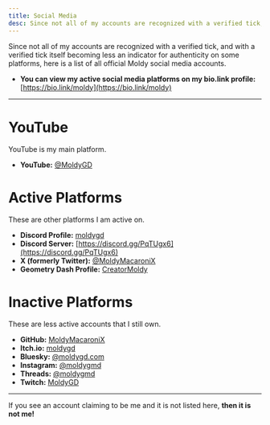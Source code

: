 ```yaml
---
title: Social Media
desc: Since not all of my accounts are recognized with a verified tick, and with a verified tick itself becoming less an indicator for authenticity on some platforms, here is a list of all official Moldy social media accounts.
---
```


Since not all of my accounts are recognized with a verified tick, and with a verified tick itself becoming less an indicator for authenticity on some platforms, here is a list of all official Moldy social media accounts.

- **You can view my active social media platforms on my bio.link profile:** [https://bio.link/moldy](https://bio.link/moldy)

---

# YouTube

YouTube is my main platform.

* **YouTube:** [@MoldyGD](https://youtube.com/@MoldyGD)

# Active Platforms

These are other platforms I am active on.

* **Discord Profile:** [moldygd](https://discordapp.com/users/328660527699984394)
* **Discord Server:** [https://discord.gg/PqTUgx6](https://discord.gg/PqTUgx6)
* **X (formerly Twitter):** [@MoldyMacaroniX](https://x.com/MoldyMacaroniX)
* **Geometry Dash Profile:** [CreatorMoldy](https://gdbrowser.com/u/CreatorMoldy)

# Inactive Platforms

These are less active accounts that I still own.

* **GitHub:** [MoldyMacaroniX](https://github.com/MoldyMacaroniX)
* **Itch.io:** [moldygd](https://moldygd.itch.io/)
* **Bluesky:** [@moldygd.com](https://bsky.app/profile/moldygd.com)
* **Instagram:** [@moldygmd](https://www.instagram.com/moldygmd/)
* **Threads:** [@moldygmd](https://www.threads.net/@moldygmd)
* **Twitch:** [MoldyGD](https://www.twitch.tv/moldygd)

---

If you see an account claiming to be me and it is not listed here, **then it is not me!**